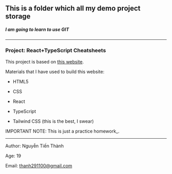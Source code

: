 ## This is a folder which all my demo project storage

##### I am going to learn to use GIT

***

### Project: **React+TypeScript Cheatsheets**

This project is based on [this website](https://react-typescript-cheatsheet.netlify.app/).

Materials that I have used to build this website:

* HTML5

* CSS

* React

* TypeScript

* Tailwind CSS (this is the best, I swear)

IMPORTANT NOTE: This is just a practice homework_.

***

Author: Nguyễn Tiến Thành

Age: 19

Email: thanh291100@gmail.com